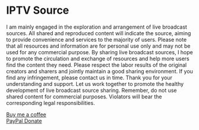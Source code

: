 # IPTV Source
I am mainly engaged in the exploration and arrangement of live broadcast sources. All shared and reproduced content will indicate the source, aiming to provide convenience and services to the majority of users. Please note that all resources and information are for personal use only and may not be used for any commercial purpose. By sharing live broadcast sources, I hope to promote the circulation and exchange of resources and help more users find the content they need. Please respect the labor results of the original creators and sharers and jointly maintain a good sharing environment. If you find any infringement, please contact us in time. Thank you for your understanding and support. Let us work together to promote the healthy development of live broadcast source sharing. Remember, do not use shared content for commercial purposes. Violators will bear the corresponding legal responsibilities.

<a href="https://www.buymeacoffee.com/ecy88214" target="_blank">Buy me a coffee<a> <br>
<a href="https://paypal.me/PaoYanC" target="_blank">PayPal Donate<a>
